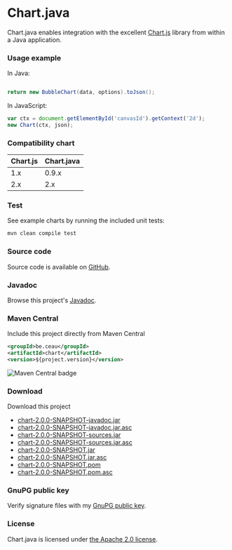# Chart.java

Chart.java enables integration with the excellent [Chart.js](http://www.chartjs.org/) library from within a Java application.

### Usage example

In Java:

```Java

return new BubbleChart(data, options).toJson();
```

In JavaScript:

```JavaScript
var ctx = document.getElementById('canvasId').getContext('2d');
new Chart(ctx, json);
```

### Compatibility chart

Chart.js | Chart.java
------------ | -------------
1.x | 0.9.x
2.x | 2.x

### Test
See example charts by running the included unit tests:
```XML
mvn clean compile test
```

###	Source code
Source code is available on [GitHub](https://github.com/mdewilde/chart).

### Javadoc
Browse this project's [Javadoc](https://www.ceau.be/chart/apidocs/index.html).

### Maven Central
Include this project directly from Maven Central
```XML
<groupId>be.ceau</groupId>
<artifactId>chart</artifactId>
<version>${project.version}</version>
```
![Maven Central badge](https://maven-badges.herokuapp.com/maven-central/be.ceau/chart/badge.svg)

### Download
Download this project
* [chart-2.0.0-SNAPSHOT-javadoc.jar](https://www.ceau.be/chart/chart-2.0.0-SNAPSHOT-javadoc.jar)
* [chart-2.0.0-SNAPSHOT-javadoc.jar.asc](https://www.ceau.be/chart/chart-2.0.0-SNAPSHOT-javadoc.jar.asc)
* [chart-2.0.0-SNAPSHOT-sources.jar](https://www.ceau.be/chart/chart-2.0.0-SNAPSHOT-sources.jar)
* [chart-2.0.0-SNAPSHOT-sources.jar.asc](https://www.ceau.be/chart/chart-2.0.0-SNAPSHOT-sources.jar.asc)
* [chart-2.0.0-SNAPSHOT.jar](https://www.ceau.be/chart/chart-2.0.0-SNAPSHOT.jar)
* [chart-2.0.0-SNAPSHOT.jar.asc](https://www.ceau.be/chart/chart-2.0.0-SNAPSHOT.jar.asc)
* [chart-2.0.0-SNAPSHOT.pom](https://www.ceau.be/chart/chart-2.0.0-SNAPSHOT.pom)
* [chart-2.0.0-SNAPSHOT.pom.asc](https://www.ceau.be/chart/chart-2.0.0-SNAPSHOT.pom.asc)

### GnuPG public key
Verify signature files with my [GnuPG public key](https://www.ceau.be/pubkey.gpg).

### License
Chart.java is licensed under [the Apache 2.0 license](http://www.apache.org/licenses/LICENSE-2.0.txt).